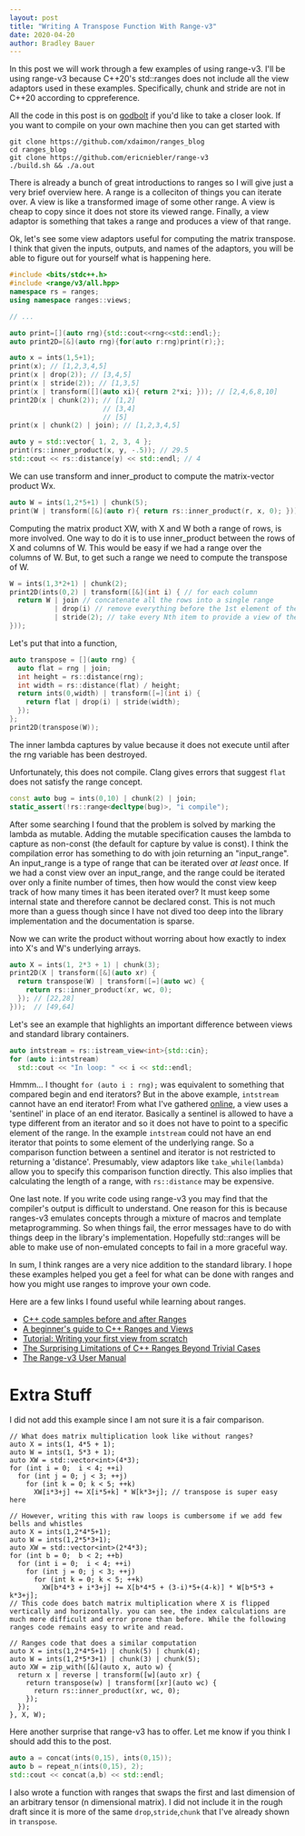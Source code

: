 ```yaml
---
layout: post
title: "Writing A Transpose Function With Range-v3"
date: 2020-04-20
author: Bradley Bauer
---
```


In this post we will work through a few examples of using range-v3.
I'll be using range-v3 because C++20's std::ranges does not include all the view adaptors used in these examples. Specifically, chunk and stride are not in C++20 according to cppreference.

All the code in this post is on [godbolt](https://godbolt.org/z/uMmq8f) if you'd like to take a closer look. If you want to compile on your own machine then you can get started with
```
git clone https://github.com/xdaimon/ranges_blog
cd ranges_blog
git clone https://github.com/ericniebler/range-v3
./build.sh && ./a.out
```

There is already a bunch of great introductions to ranges so I will give just a very brief overview here. A range is a colleciton of things you can iterate over. A view is like a transformed image of some other range. A view is cheap to copy since it does not store its viewed range. Finally, a view adaptor is something that takes a range and produces a view of that range.

Ok, let's see some view adaptors useful for computing the matrix transpose. I think that given the inputs, outputs, and names of the adaptors, you will be able to figure out for yourself what is happening here.

```cpp
#include <bits/stdc++.h>
#include <range/v3/all.hpp>
namespace rs = ranges;
using namespace ranges::views;

// ...

auto print=[](auto rng){std::cout<<rng<<std::endl;};
auto print2D=[&](auto rng){for(auto r:rng)print(r);};

auto x = ints(1,5+1);
print(x); // [1,2,3,4,5]
print(x | drop(2)); // [3,4,5]
print(x | stride(2)); // [1,3,5]
print(x | transform([](auto xi){ return 2*xi; })); // [2,4,6,8,10]
print2D(x | chunk(2)); // [1,2]
                       // [3,4]
                       // [5]
print(x | chunk(2) | join); // [1,2,3,4,5]

auto y = std::vector{ 1, 2, 3, 4 };
print(rs::inner_product(x, y, -.5)); // 29.5
std::cout << rs::distance(y) << std::endl; // 4
```

We can use transform and inner_product to compute the matrix-vector product Wx.
```cpp
auto W = ints(1,2*5+1) | chunk(5);
print(W | transform([&](auto r){ return rs::inner_product(r, x, 0); })); // [55,130]
```

Computing the matrix product XW, with X and W both a range of rows, is more involved.
One way to do it is to use inner_product between the rows of X and columns of W. This would be easy if we had a range over the columns of W.
But, to get such a range we need to compute the transpose of W.
```cpp
W = ints(1,3*2+1) | chunk(2);
print2D(ints(0,2) | transform([&](int i) { // for each column
  return W | join // concatenate all the rows into a single range
           | drop(i) // remove everything before the 1st element of the ith column
           | stride(2); // take every Nth item to provide a view of the ith column
}));
```

Let's put that into a function,

```cpp
auto transpose = [](auto rng) {
  auto flat = rng | join;
  int height = rs::distance(rng);
  int width = rs::distance(flat) / height;
  return ints(0,width) | transform([=](int i) {
    return flat | drop(i) | stride(width);
  });
};
print2D(transpose(W));
```
The inner lambda captures by value because it does not execute until after the rng variable has been destroyed.

Unfortunately, this does not compile. Clang gives errors that suggest `flat` does not satisfy the range concept.
```cpp
const auto bug = ints(0,10) | chunk(2) | join;
static_assert(!rs::range<decltype(bug)>, "i compile");
```
After some searching I found that the problem is solved by marking the lambda as mutable. Adding the mutable specification causes the lambda to capture as non-const (the default for capture by value is const). I think the compilation error has something to do with join returning an "input_range". An input_range is a type of range that can be iterated over <em>at least</em> once. If we had a const view over an input_range, and the range could be iterated over only a finite number of times, then how would the const view keep track of how many times it has been iterated over? It must keep some internal state and therefore cannot be declared const. This is not much more than a guess though since I have not dived too deep into the library implementation and the documentation is sparse.

Now we can write the product without worring about how exactly to index into X's and W's underlying arrays.
```cpp
auto X = ints(1, 2*3 + 1) | chunk(3);
print2D(X | transform([&](auto xr) {
  return transpose(W) | transform([=](auto wc) {
    return rs::inner_product(xr, wc, 0);
  }); // [22,28]
}));  // [49,64]
```

Let's see an example that highlights an important difference between views and standard library containers.
```cpp
auto intstream = rs::istream_view<int>{std::cin};
for (auto i:intstream)
  std::cout << "In loop: " << i << std::endl;
```
Hmmm... I thought `for (auto i : rng);` was equivalent to something that compared begin and end iterators?
But in the above example, `intstream` cannot have an end iterator!
From what I've gathered [online](https://stackoverflow.com/q/32900557), a view uses a 'sentinel' in place of an end iterator.
Basically a sentinel is allowed to have a type different from an iterator and so it does not have to point to a specific element of the range.
In the example `intstream` could not have an end iterator that points to some element of the underlying range.
So a comparison function between a sentinel and iterator is not restricted to returning a 'distance'.
Presumably, view adaptors like `take_while(lambda)` allow you to specify this comparison function directly.
This also implies that calculating the length of a range, with `rs::distance` may be expensive.

One last note.
If you write code using range-v3 you may find that the compiler's output is difficult to understand.
One reason for this is because ranges-v3 emulates concepts through a mixture of macros and template metaprogramming.
So when things fail, the error messages have to do with things deep in the library's implementation.
Hopefully std::ranges will be able to make use of non-emulated concepts to fail in a more graceful way.

In sum, I think ranges are a very nice addition to the standard library. I hope these examples helped you get a feel for what can be done with ranges and how you might use ranges to improve your own code.

Here are a few links I found useful while learning about ranges.
  * [C++ code samples before and after Ranges](https://mariusbancila.ro/blog/2019/01/20/cpp-code-samples-before-and-after-ranges/)
  * [A beginner's guide to C++ Ranges and Views](https://hannes.hauswedell.net/post/2019/11/30/range_intro/)
  * [Tutorial: Writing your first view from scratch](https://hannes.hauswedell.net/post/2018/04/11/view1/)
  * [The Surprising Limitations of C++ Ranges Beyond Trivial Cases](https://www.fluentcpp.com/2019/09/13/the-surprising-limitations-of-c-ranges-beyond-trivial-use-cases/)
  * [The Range-v3 User Manual](https://ericniebler.github.io/range-v3/)

<h1>Extra Stuff</h1>

I did not add this example since I am not sure it is a fair comparison.

    // What does matrix multiplication look like without ranges?
    auto X = ints(1, 4*5 + 1);
    auto W = ints(1, 5*3 + 1);
    auto XW = std::vector<int>(4*3);
    for (int i = 0;  i < 4; ++i)
      for (int j = 0; j < 3; ++j)
        for (int k = 0; k < 5; ++k)
          XW[i*3+j] += X[i*5+k] * W[k*3+j]; // transpose is super easy here

    // However, writing this with raw loops is cumbersome if we add few bells and whistles
    auto X = ints(1,2*4*5+1);
    auto W = ints(1,2*5*3+1);
    auto XW = std::vector<int>(2*4*3);
    for (int b = 0;  b < 2; ++b)
      for (int i = 0;  i < 4; ++i)
        for (int j = 0; j < 3; ++j)
          for (int k = 0; k < 5; ++k)
            XW[b*4*3 + i*3+j] += X[b*4*5 + (3-i)*5+(4-k)] * W[b*5*3 + k*3+j];
    // This code does batch matrix multiplication where X is flipped vertically and horizontally. you can see, the index calculations are much more difficult and error prone than before. While the following ranges code remains easy to write and read.

    // Ranges code that does a similar computation
    auto X = ints(1,2*4*5+1) | chunk(5) | chunk(4);
    auto W = ints(1,2*5*3+1) | chunk(3) | chunk(5);
    auto XW = zip_with([&](auto x, auto w) {
      return x | reverse | transform([w](auto xr) {
        return transpose(w) | transform([xr](auto wc) {
          return rs::inner_product(xr, wc, 0);
        });
      });
    }, X, W);


Here another surprise that range-v3 has to offer. Let me know if you think I should add this to the post.
```cpp
auto a = concat(ints(0,15), ints(0,15));
auto b = repeat_n(ints(0,15), 2);
std::cout << concat(a,b) << std::endl;
```

I also wrote a function with ranges that swaps the first and last dimension of an arbitrary tensor (n dimensional matrix). I did not include it in the rough draft since it is more of the same `drop`,`stride`,`chunk` that I've already shown in `transpose`.
